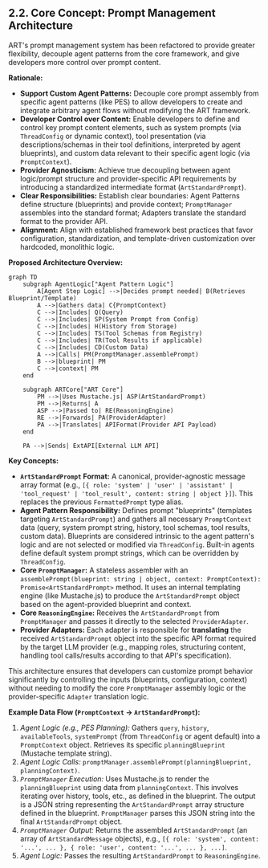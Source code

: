 ## 2.2. Core Concept: Prompt Management Architecture

ART's prompt management system has been refactored to provide greater flexibility, decouple agent patterns from the core framework, and give developers more control over prompt content.

**Rationale:**

*   **Support Custom Agent Patterns:** Decouple core prompt assembly from specific agent patterns (like PES) to allow developers to create and integrate arbitrary agent flows without modifying the ART framework.
*   **Developer Control over Content:** Enable developers to define and control key prompt content elements, such as system prompts (via `ThreadConfig` or dynamic context), tool presentation (via descriptions/schemas in their tool definitions, interpreted by agent blueprints), and custom data relevant to their specific agent logic (via `PromptContext`).
*   **Provider Agnosticism:** Achieve true decoupling between agent logic/prompt structure and provider-specific API requirements by introducing a standardized intermediate format (`ArtStandardPrompt`).
*   **Clear Responsibilities:** Establish clear boundaries: Agent Patterns define structure (blueprints) and provide context; `PromptManager` assembles into the standard format; Adapters translate the standard format to the provider API.
*   **Alignment:** Align with established framework best practices that favor configuration, standardization, and template-driven customization over hardcoded, monolithic logic.

**Proposed Architecture Overview:**

```mermaid
graph TD
    subgraph AgentLogic["Agent Pattern Logic"]
        A[Agent Step Logic] -->|Decides prompt needed| B(Retrieves Blueprint/Template)
        A -->|Gathers data| C{PromptContext}
        C -->|Includes| Q(Query)
        C -->|Includes| SP(System Prompt from Config)
        C -->|Includes| H(History from Storage)
        C -->|Includes| TS(Tool Schemas from Registry)
        C -->|Includes| TR(Tool Results if applicable)
        C -->|Includes| CD(Custom Data)
        A -->|Calls| PM(PromptManager.assemblePrompt)
        B -->|blueprint| PM
        C -->|context| PM
    end

    subgraph ARTCore["ART Core"]
        PM -->|Uses Mustache.js| ASP(ArtStandardPrompt)
        PM -->|Returns| A
        ASP -->|Passed to| RE(ReasoningEngine)
        RE -->|Forwards| PA(ProviderAdapter)
        PA -->|Translates| APIFormat(Provider API Payload)
    end

    PA -->|Sends| ExtAPI[External LLM API]

```

**Key Concepts:**

*   **`ArtStandardPrompt` Format:** A canonical, provider-agnostic message array format (e.g., `[{ role: 'system' | 'user' | 'assistant' | 'tool_request' | 'tool_result', content: string | object }]`). This replaces the previous `FormattedPrompt` type alias.
*   **Agent Pattern Responsibility:** Defines prompt "blueprints" (templates targeting `ArtStandardPrompt`) and gathers all necessary `PromptContext` data (query, system prompt string, history, tool schemas, tool results, custom data). Blueprints are considered intrinsic to the agent pattern's logic and are not selected or modified via `ThreadConfig`. Built-in agents define default system prompt strings, which can be overridden by `ThreadConfig`.
*   **Core `PromptManager`:** A stateless assembler with an `assemblePrompt(blueprint: string | object, context: PromptContext): Promise<ArtStandardPrompt>` method. It uses an internal templating engine (like Mustache.js) to produce the `ArtStandardPrompt` object based on the agent-provided blueprint and context.
*   **Core `ReasoningEngine`:** Receives the `ArtStandardPrompt` from `PromptManager` and passes it directly to the selected `ProviderAdapter`.
*   **Provider Adapters:** Each adapter is responsible for **translating** the received `ArtStandardPrompt` object into the specific API format required by the target LLM provider (e.g., mapping roles, structuring content, handling tool calls/results according to that API's specification).

This architecture ensures that developers can customize prompt behavior significantly by controlling the inputs (blueprints, configuration, context) without needing to modify the core `PromptManager` assembly logic or the provider-specific `Adapter` translation logic.

**Example Data Flow (`PromptContext` -> `ArtStandardPrompt`):**

1.  *Agent Logic (e.g., PES Planning):* Gathers `query`, `history`, `availableTools`, `systemPrompt` (from `ThreadConfig` or agent default) into a `PromptContext` object. Retrieves its specific `planningBlueprint` (Mustache template string).
2.  *Agent Logic Calls:* `promptManager.assemblePrompt(planningBlueprint, planningContext)`.
3.  *`PromptManager` Execution:* Uses Mustache.js to render the `planningBlueprint` using data from `planningContext`. This involves iterating over history, tools, etc., as defined in the blueprint. The output is a JSON string representing the `ArtStandardPrompt` array structure defined in the blueprint. `PromptManager` parses this JSON string into the final `ArtStandardPrompt` object.
4.  *`PromptManager` Output:* Returns the assembled `ArtStandardPrompt` (an array of `ArtStandardMessage` objects), e.g., `[{ role: 'system', content: '...', ... }, { role: 'user', content: '...', ... }, ...]`.
5.  *Agent Logic:* Passes the resulting `ArtStandardPrompt` to `ReasoningEngine`.